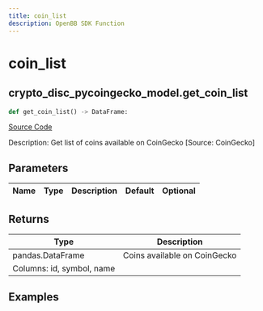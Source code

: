 ```yaml
---
title: coin_list
description: OpenBB SDK Function
---
```


# coin_list

## crypto_disc_pycoingecko_model.get_coin_list

```python title='openbb_terminal/cryptocurrency/discovery/pycoingecko_model.py'
def get_coin_list() -> DataFrame:
```
[Source Code](https://github.com/OpenBB-finance/OpenBBTerminal/tree/main/openbb_terminal/cryptocurrency/discovery/pycoingecko_model.py#L331)

Description: Get list of coins available on CoinGecko [Source: CoinGecko]

## Parameters

| Name | Type | Description | Default | Optional |
| ---- | ---- | ----------- | ------- | -------- |

## Returns

| Type | Description |
| ---- | ----------- |
| pandas.DataFrame | Coins available on CoinGecko
Columns: id, symbol, name |

## Examples

